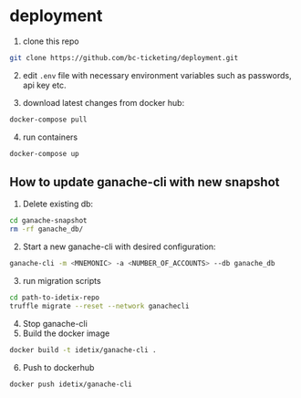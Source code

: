 # deployment

1) clone this repo

```bash
git clone https://github.com/bc-ticketing/deployment.git
```

2) edit `.env` file with necessary environment variables such as passwords, api key etc.

3) download latest changes from docker hub:

```bash
docker-compose pull
```

4) run containers

```bash
docker-compose up
```

## How to update ganache-cli with new snapshot

1) Delete existing db:

```bash
cd ganache-snapshot
rm -rf ganache_db/
```
2) Start a new ganache-cli with desired configuration:

```bash
ganache-cli -m <MNEMONIC> -a <NUMBER_OF_ACCOUNTS> --db ganache_db
```

3) run migration scripts

```bash
cd path-to-idetix-repo
truffle migrate --reset --network ganachecli
```

4) Stop ganache-cli
5) Build the docker image
```bash
docker build -t idetix/ganache-cli .
```

6) Push to dockerhub
```bash
docker push idetix/ganache-cli
```
